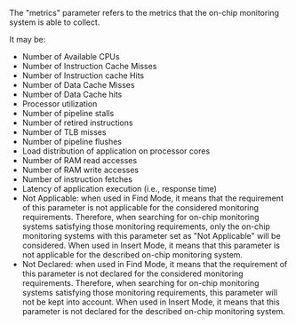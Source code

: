 The "metrics" parameter refers to the metrics that the on-chip monitoring system is able to collect. 

It may be:
- Number of Available CPUs
- Number of Instruction Cache Misses
- Number of Instruction cache Hits
- Number of Data Cache Misses
- Number of Data Cache hits
- Processor utilization
- Number of pipeline stalls
- Number of retired instructions
- Number of TLB misses
- Number of pipeline flushes
- Load distribution of application on processor cores
- Number of RAM read accesses
- Number of RAM write accesses
- Number of instruction fetches
- Latency of application execution (i.e., response time)
- Not Applicable: when used in Find Mode, it means that the requirement of this parameter is not applicable for the considered monitoring requirements. Therefore, when searching for on-chip monitoring systems satisfying those monitoring requirements, only the on-chip monitoring systems with this parameter set as "Not Applicable" will be considered. When used in Insert Mode, it means that this parameter is not applicable for the described on-chip monitoring system.
- Not Declared: when used in Find Mode, it means that the requirement of this parameter is not declared for the considered monitoring requirements. Therefore, when searching for on-chip monitoring systems satisfying those monitoring requirements, this parameter will not be kept into account. When used in Insert Mode, it means that this parameter is not declared for the described on-chip monitoring system.
